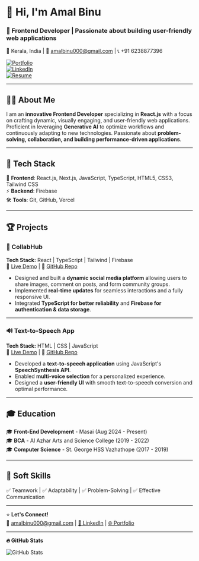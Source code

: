 # 👋 Hi, I'm Amal Binu  
### 🚀 Frontend Developer | Passionate about building user-friendly web applications  

📍 Kerala, India | 📧 amalbinu000@gmail.com | 📞 +91 6238877396  

[![Portfolio](https://img.shields.io/badge/-Portfolio-blue?style=flat&logo=vercel)](https://my-portfolio-ten-pi-27.vercel.app/)  
[![LinkedIn](https://img.shields.io/badge/-LinkedIn-blue?style=flat&logo=linkedin)](https://www.linkedin.com/in/amal-binu-228959173/)  
[![Resume](https://img.shields.io/badge/-Resume-orange?style=flat)](https://resume-builder-test-new.masaischool.com/resume/public?resumeId=67dfcda1f3319fa2a489a330) 

---

## 👨‍💻 About Me  
I am an **innovative Frontend Developer** specializing in **React.js** with a focus on crafting dynamic, visually engaging, and user-friendly web applications. Proficient in leveraging **Generative AI** to optimize workflows and continuously adapting to new technologies. Passionate about **problem-solving, collaboration, and building performance-driven applications**.

---

## 🔧 Tech Stack  
🚀 **Frontend**: React.js, Next.js, JavaScript, TypeScript, HTML5, CSS3, Tailwind CSS  
⚡ **Backend**: Firebase  
🛠 **Tools**: Git, GitHub, Vercel  

---

## 🏆 Projects  

### 🌟 CollabHub  
**Tech Stack:** React | TypeScript | Tailwind | Firebase  
📌 [Live Demo](https://teal-sable-2fe58a.netlify.app/) | 📜 [GitHub Repo](https://github.com/sakshi1703/Error_404)  

- Designed and built a **dynamic social media platform** allowing users to share images, comment on posts, and form community groups.  
- Implemented **real-time updates** for seamless interactions and a fully responsive UI.  
- Integrated **TypeScript for better reliability** and **Firebase for authentication & data storage**.  

---

### 🔊 Text-to-Speech App  
**Tech Stack:** HTML | CSS | JavaScript  
📌 [Live Demo](https://elaborate-syrniki-b90267.netlify.app/) | 📜 [GitHub Repo](https://github.com/AmalBinu000/Text-To-Speech)  

- Developed a **text-to-speech application** using JavaScript's **SpeechSynthesis API**.  
- Enabled **multi-voice selection** for a personalized experience.  
- Designed a **user-friendly UI** with smooth text-to-speech conversion and optimal performance.  

---

## 🎓 Education  

🎓 **Front-End Development** - Masai (Aug 2024 - Present)  
🎓 **BCA** - Al Azhar Arts and Science College (2019 - 2022)  
🎓 **Computer Science** - St. George HSS Vazhathope (2017 - 2019)  

---

## 🌟 Soft Skills  
✅ Teamwork | ✅ Adaptability | ✅ Problem-Solving | ✅ Effective Communication  

---

⭐ **Let's Connect!**  
📧 amalbinu000@gmail.com | [📌 LinkedIn](https://www.linkedin.com/in/amal-binu-228959173/) | [🌐 Portfolio](https://vercel.com/amalbinu000s-projects/my-portfolio)  

---

**🔥 GitHub Stats**  

![GitHub Stats](https://github-readme-stats.vercel.app/api?username=AmalBinu000&show_icons=true&theme=tokyonight)  


<!--
**AmalBinu000/AmalBinu000** is a ✨ _special_ ✨ repository because its `README.md` (this file) appears on your GitHub profile.

Here are some ideas to get you started:

- 🔭 I’m currently working on ...
- 🌱 I’m currently learning ...
- 👯 I’m looking to collaborate on ...
- 🤔 I’m looking for help with ...
- 💬 Ask me about ...
- 📫 How to reach me: ...
- 😄 Pronouns: ...
- ⚡ Fun fact: ...
-->

